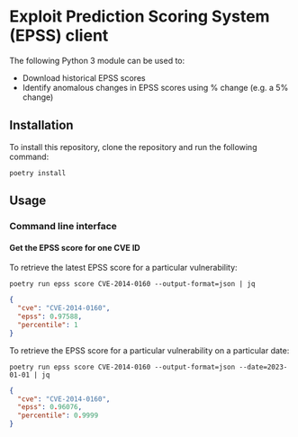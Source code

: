 # Exploit Prediction Scoring System (EPSS) client

The following Python 3 module can be used to:

- Download historical EPSS scores
- Identify anomalous changes in EPSS scores using % change (e.g. a 5% change)

## Installation

To install this repository, clone the repository and run the following command:

```shell
poetry install
```

## Usage

### Command line interface

#### Get the EPSS score for one CVE ID

To retrieve the latest EPSS score for a particular vulnerability:

```shell
poetry run epss score CVE-2014-0160 --output-format=json | jq
```

```json
{
  "cve": "CVE-2014-0160",
  "epss": 0.97588,
  "percentile": 1
}
```

To retrieve the EPSS score for a particular vulnerability on a particular date:

```shell
poetry run epss score CVE-2014-0160 --output-format=json --date=2023-01-01 | jq
```

```json
{
  "cve": "CVE-2014-0160",
  "epss": 0.96076,
  "percentile": 0.9999
}
```
